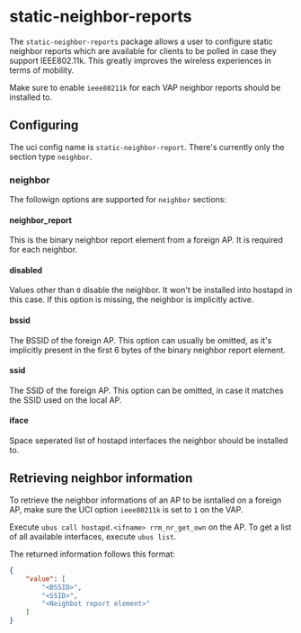 # static-neighbor-reports
The `static-neighbor-reports` package allows a user to configure static neighbor reports which
are available for clients to be polled in case they support IEEE802.11k. This greatly improves
the wireless experiences in terms of mobility.

Make sure to enable `ieee80211k` for each VAP neighbor reports should be installed to.

## Configuring
The uci config name is `static-neighbor-report`. There's currently only the section
type `neighbor`.

### neighbor
The followign options are supported for `neighbor` sections:

#### neighbor_report
This is the binary neighbor report element from a foreign AP. It is required for each neighbor.

#### disabled
Values other than `0` disable the neighbor. It won't be installed into hostapd in this case.
If this option is missing, the neighbor is implicitly active.

#### bssid
The BSSID of the foreign AP. This option can usually be omitted, as it's implicitly present in
the first 6 bytes of the binary neighbor report element.

#### ssid
The SSID of the foreign AP. This option can be omitted, in case it matches the SSID used on the local AP.

#### iface
Space seperated list of hostapd interfaces the neighbor should be installed to.

## Retrieving neighbor information
To retrieve the neighbor informations of an AP to be isntalled on a foreign AP, make sure the UCI option
`ieee80211k` is set to `1` on the VAP.

Execute `ubus call hostapd.<ifname> rrm_nr_get_own` on the AP. To get a list of all available interfaces,
execute `ubus list`.

The returned information  follows this format:

```json
{
    "value": [
        "<BSSID>",
        "<SSID>",
        "<Neighbot report element>"
    ]
}
```
